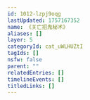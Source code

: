 ```yaml
---
id: 1012-lzpj9oqg
lastUpdated: 1757167352
name: 《关亡招鬼秘术》
aliases: []
layer: 5
categoryId: cat_uWLHUZtI
tagIds: []
nsfw: false
parent: ""
relatedEntries: []
timelineEvents: []
titledLinks: []
---
```



